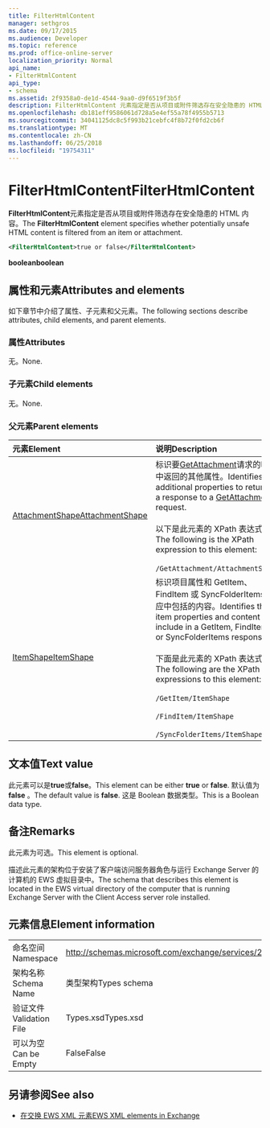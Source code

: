 ```yaml
---
title: FilterHtmlContent
manager: sethgros
ms.date: 09/17/2015
ms.audience: Developer
ms.topic: reference
ms.prod: office-online-server
localization_priority: Normal
api_name:
- FilterHtmlContent
api_type:
- schema
ms.assetid: 2f9358a0-de1d-4544-9aa0-d9f6519f3b5f
description: FilterHtmlContent 元素指定是否从项目或附件筛选存在安全隐患的 HTML 内容。
ms.openlocfilehash: db181eff9586061d728a5e4ef55a78f4955b5713
ms.sourcegitcommit: 34041125dc8c5f993b21cebfc4f8b72f0fd2cb6f
ms.translationtype: MT
ms.contentlocale: zh-CN
ms.lasthandoff: 06/25/2018
ms.locfileid: "19754311"
---
```

# <a name="filterhtmlcontent"></a><span data-ttu-id="09e93-103">FilterHtmlContent</span><span class="sxs-lookup"><span data-stu-id="09e93-103">FilterHtmlContent</span></span>

<span data-ttu-id="09e93-104">**FilterHtmlContent**元素指定是否从项目或附件筛选存在安全隐患的 HTML 内容。</span><span class="sxs-lookup"><span data-stu-id="09e93-104">The **FilterHtmlContent** element specifies whether potentially unsafe HTML content is filtered from an item or attachment.</span></span> 
  
```xml
<FilterHtmlContent>true or false</FilterHtmlContent>
```

 <span data-ttu-id="09e93-105">**boolean**</span><span class="sxs-lookup"><span data-stu-id="09e93-105">**boolean**</span></span>
## <a name="attributes-and-elements"></a><span data-ttu-id="09e93-106">属性和元素</span><span class="sxs-lookup"><span data-stu-id="09e93-106">Attributes and elements</span></span>

<span data-ttu-id="09e93-107">如下章节中介绍了属性、子元素和父元素。</span><span class="sxs-lookup"><span data-stu-id="09e93-107">The following sections describe attributes, child elements, and parent elements.</span></span>
  
### <a name="attributes"></a><span data-ttu-id="09e93-108">属性</span><span class="sxs-lookup"><span data-stu-id="09e93-108">Attributes</span></span>

<span data-ttu-id="09e93-109">无。</span><span class="sxs-lookup"><span data-stu-id="09e93-109">None.</span></span>
  
### <a name="child-elements"></a><span data-ttu-id="09e93-110">子元素</span><span class="sxs-lookup"><span data-stu-id="09e93-110">Child elements</span></span>

<span data-ttu-id="09e93-111">无。</span><span class="sxs-lookup"><span data-stu-id="09e93-111">None.</span></span>
  
### <a name="parent-elements"></a><span data-ttu-id="09e93-112">父元素</span><span class="sxs-lookup"><span data-stu-id="09e93-112">Parent elements</span></span>

|<span data-ttu-id="09e93-113">**元素**</span><span class="sxs-lookup"><span data-stu-id="09e93-113">**Element**</span></span>|<span data-ttu-id="09e93-114">**说明**</span><span class="sxs-lookup"><span data-stu-id="09e93-114">**Description**</span></span>|
|:-----|:-----|
|[<span data-ttu-id="09e93-115">AttachmentShape</span><span class="sxs-lookup"><span data-stu-id="09e93-115">AttachmentShape</span></span>](attachmentshape.md) <br/> | <span data-ttu-id="09e93-116">标识要[GetAttachment](getattachment.md)请求的响应中返回的其他属性。</span><span class="sxs-lookup"><span data-stu-id="09e93-116">Identifies additional properties to return in a response to a [GetAttachment](getattachment.md) request.</span></span>  <br/><br/>  <span data-ttu-id="09e93-117">以下是此元素的 XPath 表达式：</span><span class="sxs-lookup"><span data-stu-id="09e93-117">The following is the XPath expression to this element:</span></span> <br/> <br/>  `/GetAttachment/AttachmentShape` <br/> |
|[<span data-ttu-id="09e93-118">ItemShape</span><span class="sxs-lookup"><span data-stu-id="09e93-118">ItemShape</span></span>](itemshape.md) <br/> | <span data-ttu-id="09e93-119">标识项目属性和 GetItem、 FindItem 或 SyncFolderItems 响应中包括的内容。</span><span class="sxs-lookup"><span data-stu-id="09e93-119">Identifies the item properties and content to include in a GetItem, FindItem, or SyncFolderItems response.</span></span>  <br/> <br/> <span data-ttu-id="09e93-120">下面是此元素的 XPath 表达式：</span><span class="sxs-lookup"><span data-stu-id="09e93-120">The following are the XPath expressions to this element:</span></span> <br/> <br/>  `/GetItem/ItemShape`<br/> <br/>  `/FindItem/ItemShape`<br/> <br/>  `/SyncFolderItems/ItemShape` <br/> |
   
## <a name="text-value"></a><span data-ttu-id="09e93-121">文本值</span><span class="sxs-lookup"><span data-stu-id="09e93-121">Text value</span></span>

<span data-ttu-id="09e93-122">此元素可以是**true**或**false**。</span><span class="sxs-lookup"><span data-stu-id="09e93-122">This element can be either **true** or **false**.</span></span> <span data-ttu-id="09e93-123">默认值为 **false** 。</span><span class="sxs-lookup"><span data-stu-id="09e93-123">The default value is **false**.</span></span> <span data-ttu-id="09e93-124">这是 Boolean 数据类型。</span><span class="sxs-lookup"><span data-stu-id="09e93-124">This is a Boolean data type.</span></span>
  
## <a name="remarks"></a><span data-ttu-id="09e93-125">备注</span><span class="sxs-lookup"><span data-stu-id="09e93-125">Remarks</span></span>

<span data-ttu-id="09e93-126">此元素为可选。</span><span class="sxs-lookup"><span data-stu-id="09e93-126">This element is optional.</span></span>
  
<span data-ttu-id="09e93-127">描述此元素的架构位于安装了客户端访问服务器角色与运行 Exchange Server 的计算机的 EWS 虚拟目录中。</span><span class="sxs-lookup"><span data-stu-id="09e93-127">The schema that describes this element is located in the EWS virtual directory of the computer that is running Exchange Server with the Client Access server role installed.</span></span>
  
## <a name="element-information"></a><span data-ttu-id="09e93-128">元素信息</span><span class="sxs-lookup"><span data-stu-id="09e93-128">Element information</span></span>

|||
|:-----|:-----|
|<span data-ttu-id="09e93-129">命名空间</span><span class="sxs-lookup"><span data-stu-id="09e93-129">Namespace</span></span>  <br/> |http://schemas.microsoft.com/exchange/services/2006/types  <br/> |
|<span data-ttu-id="09e93-130">架构名称</span><span class="sxs-lookup"><span data-stu-id="09e93-130">Schema Name</span></span>  <br/> |<span data-ttu-id="09e93-131">类型架构</span><span class="sxs-lookup"><span data-stu-id="09e93-131">Types schema</span></span>  <br/> |
|<span data-ttu-id="09e93-132">验证文件</span><span class="sxs-lookup"><span data-stu-id="09e93-132">Validation File</span></span>  <br/> |<span data-ttu-id="09e93-133">Types.xsd</span><span class="sxs-lookup"><span data-stu-id="09e93-133">Types.xsd</span></span>  <br/> |
|<span data-ttu-id="09e93-134">可以为空</span><span class="sxs-lookup"><span data-stu-id="09e93-134">Can be Empty</span></span>  <br/> |<span data-ttu-id="09e93-135">False</span><span class="sxs-lookup"><span data-stu-id="09e93-135">False</span></span>  <br/> |
   
## <a name="see-also"></a><span data-ttu-id="09e93-136">另请参阅</span><span class="sxs-lookup"><span data-stu-id="09e93-136">See also</span></span>

- [<span data-ttu-id="09e93-137">在交换 EWS XML 元素</span><span class="sxs-lookup"><span data-stu-id="09e93-137">EWS XML elements in Exchange</span></span>](ews-xml-elements-in-exchange.md)

